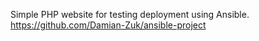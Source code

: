 Simple PHP website for testing deployment using Ansible.
https://github.com/Damian-Zuk/ansible-project
